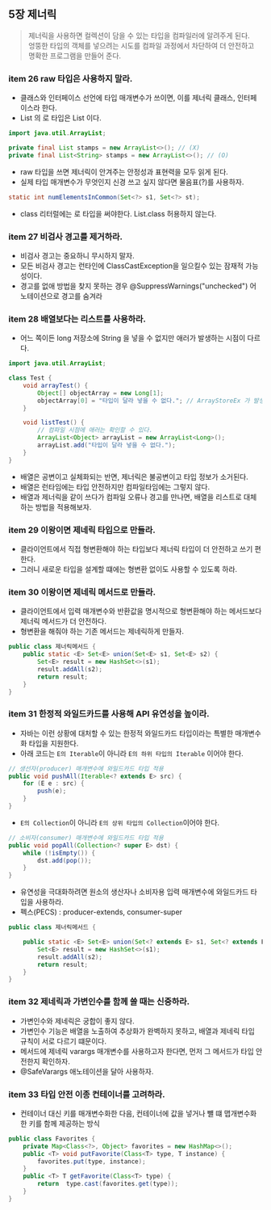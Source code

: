 ## 5장 제너릭
> 제너릭을 사용하면 컬렉션이 담을 수 있는 타입을 컴파일러에 알려주게 된다.  
> 엉뚱한 타입의 객체를 넣으려는 시도를 컴파일 과정에서 차단하여 더 안전하고 명확한 프로그램을 만들어 준다. 

### item 26 raw 타입은 사용하지 말라.
- 클래스와 인터페이스 선언에 타입 매개변수가 쓰이면, 이를 제너릭 클래스, 인터페이스라 한다. 
- List<E> 의 로 타입은 List 이다.
```java
import java.util.ArrayList;

private final List stamps = new ArrayList<>(); // (X)
private final List<String> stamps = new ArrayList<>(); // (O) 
```
- raw 타입을 쓰면 제너릭이 안겨주는 안정성과 표현력을 모두 읽게 된다. 
- 실제 타입 매개변수가 무엇인지 신경 쓰고 싶지 않다면 물음표(?)를 사용하자.
```java
static int numElementsInCommon(Set<?> s1, Set<?> st);
```
- class 리터럴에는 로 타입을 써야한다. List<String>.class 허용하지 않는다. 

### item 27 비검사 경고를 제거하라.
- 비검사 경고는 중요하니 무시하지 말자. 
- 모든 비검사 경고는 런타인에 ClassCastException을 일으킬수 있는 잠재적 가능성이다. 
- 경고를 없애 방법을 찾지 못하는 경우 @SuppressWarnings("unchecked") 어노테이션으로 경고를 숨겨라 

### item 28 배열보다는 리스트를 사용하라.
- 어느 쪽이든 long 저장소에 String 을 넣을 수 없지만 애러가 발생하는 시점이 다르다.

```java
import java.util.ArrayList;

class Test {
    void arrayTest() {
        Object[] objectArray = new Long[1];
        objectArray[0] = "타입이 달라 넣을 수 없다."; // ArrayStoreEx 가 발생한다. (런타임 시점)
    }

    void listTest() {
        // 컴파일 시점에 애러는 확인할 수 있다. 
        ArrayList<Object> arrayList = new ArrayList<Long>();
        arrayList.add("타입이 달라 넣을 수 없다.");
    }
}
```
- 배열은 공변이고 실체화되는 반면, 제너릭은 불공변이고 타입 정보가 소거된다. 
- 배열은 런타임에는 타입 안전하지만 컴파일타임에는 그렇지 않다. 
- 배열과 제너릭을 같이 쓰다가 컴파일 오류나 경고를 만나면, 배열을 리스트로 대체하는 방법을 적용해보자.

### item 29 이왕이면 제네릭 타입으로 만들라.
- 클라이언트에서 직접 형변환해야 하는 타입보다 제너릭 타입이 더 안전하고 쓰기 편한다.
- 그러니 새로운 타입을 설계할 떄에는 형변환 없이도 사용할 수 있도록 하라. 

### item 30 이왕이면 제네릭 메서드로 만들라.
- 클라이언트에서 입력 매개변수와 반환값을 명시적으로 형변환해야 하는 메서드보다 제너릭 메서드가 더 안전하다.
- 형변환을 해줘야 하는 기존 메서드는 제네릭하게 만들자.
```java
public class 제너릭메서드 {
    public static <E> Set<E> union(Set<E> s1, Set<E> s2) {
        Set<E> result = new HashSet<>(s1);
        result.addAll(s2);
        return result;
    }
}
```

### item 31 한정적 와일드카드를 사용해 API 유연성을 높이라.
- 자바는 이런 상황에 대처할 수 있는 한정적 와일드카드 타입이라는 특별한 매개변수화 타입을 지원한다. 
- 아래 코드는 `E의 Iterable`이 아니라 `E의 하위 타입의 Iterable` 이어야 한다. 
```java
// 생선자(producer) 매개변수에 와일드카드 타입 적용
public void pushAll(Iterable<? extends E> src) {
    for (E e : src) {
        push(e);
    }
}
```
- `E의 Collection`이 아니라 `E의 상위 타입의 Collection`이어야 한다.
```java
// 소비자(consumer) 매개변수에 와일드카드 타입 적용
public void popAll(Collection<? super E> dst) {
    while (!isEmpty()) {
        dst.add(pop());
    }
}
```
- 유연성을 극대화하려면 원소의 생산자나 소비자용 입력 매개변수에 와일드카드 타입을 사용하라.
- 펙스(PECS) : producer-extends, consumer-super
```java
public class 제너릭메서드 {

    public static <E> Set<E> union(Set<? extends E> s1, Set<? extends E> s2) {
        Set<E> result = new HashSet<>(s1);
        result.addAll(s2);
        return result;
    }
}
```

### item 32 제네릭과 가변인수를 함께 쓸 때는 신중하라.
- 가변인수와 제네릭은 궁합이 좋지 않다. 
- 가변인수 기능은 배열을 노출하여 추상화가 완벽하지 못하고, 배열과 제네릭 타입 규칙이 서로 다르기 떄문이다. 
- 메서드에 제네릭 varargs 매개변수를 사용하고자 한다면, 먼저 그 메서드가 타입 안전한지 확인하자.
- @SafeVarargs 애노테이션을 달아 사용하자.

### item 33 타입 안전 이종 컨테이너를 고려하라.
- 컨테이너 대신 키를 매개변수화한 다음, 컨테이너에 값을 넣거나 뺼 떄 맵개변수화한 키를 함께 제공하는 방식
```java
public class Favorites {
    private Map<Class<?>, Object> favorites = new HashMap<>();
    public <T> void putFavorite(Class<T> type, T instance) {
        favorites.put(type, instance);
    }
    public <T> T getFavorite(Class<T> type) {
        return  type.cast(favorites.get(type));
    }
}
```